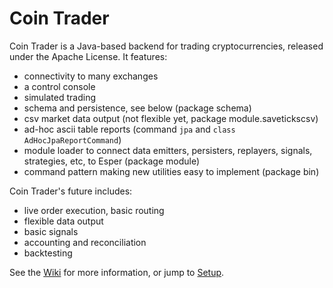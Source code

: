 Coin Trader
===========

Coin Trader is a Java-based backend for trading cryptocurrencies, released under the Apache License.  It features:

* connectivity to many exchanges
* a control console
* simulated trading
* schema and persistence, see below (package schema)
* csv market data output (not flexible yet, package module.savetickscsv)
* ad-hoc ascii table reports (command `jpa` and `class AdHocJpaReportCommand`)
* module loader to connect data emitters, persisters, replayers, signals, strategies, etc, to Esper (package module)
* command pattern making new utilities easy to implement (package bin)

Coin Trader's future includes:
* live order execution, basic routing
* flexible data output
* basic signals
* accounting and reconciliation
* backtesting

See the [Wiki](https://github.com/timolson/cointrader/wiki/Home) for more information, or jump to [Setup](https://github.com/timolson/cointrader/wiki/).
